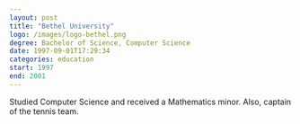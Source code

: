 ```yaml
---
layout: post
title: "Bethel University"
logo: /images/logo-bethel.png
degree: Bachelor of Science, Computer Science
date: 1997-09-01T17:29:34
categories: education
start: 1997
end: 2001
---
```


Studied Computer Science and received a Mathematics minor. Also, captain of the tennis team.

